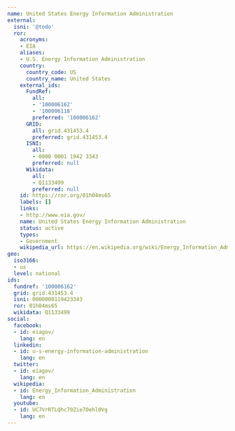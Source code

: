 ```yaml
---
name: United States Energy Information Administration
external:
  isni: '@todo'
  ror:
    acronyms:
    - EIA
    aliases:
    - U.S. Energy Information Administration
    country:
      country_code: US
      country_name: United States
    external_ids:
      FundRef:
        all:
        - '100006162'
        - '100006118'
        preferred: '100006162'
      GRID:
        all: grid.431453.4
        preferred: grid.431453.4
      ISNI:
        all:
        - 0000 0001 1942 3343
        preferred: null
      Wikidata:
        all:
        - Q1133499
        preferred: null
    id: https://ror.org/01h04ms65
    labels: []
    links:
    - http://www.eia.gov/
    name: United States Energy Information Administration
    status: active
    types:
    - Government
    wikipedia_url: https://en.wikipedia.org/wiki/Energy_Information_Administration
geo:
  iso3166:
  - us
  level: national
ids:
  fundref: '100006162'
  grid: grid.431453.4
  isni: 0000000119423343
  ror: 01h04ms65
  wikidata: Q1133499
social:
  facebook:
  - id: eiagov/
    lang: en
  linkedin:
  - id: u-s-energy-information-administration
    lang: en
  twitter:
  - id: eiagov/
    lang: en
  wikipedia:
  - id: Energy_Information_Administration
    lang: en
  youtube:
  - id: UC7VrRTLQhc79Zie7Oehl0Vg
    lang: en
---
```

